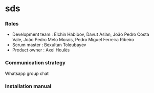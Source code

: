 # sds

### Roles
- Development team : Elchin Habibov, Davut Aslan, João Pedro Costa Vale, João Pedro Melo Morais, Pedro Miguel Ferreira Ribeiro
- Scrum master : Bexultan Toleubayev
- Product owner : Axel Houlès

### Communication strategy
Whatsapp group chat 

### Installation manual
